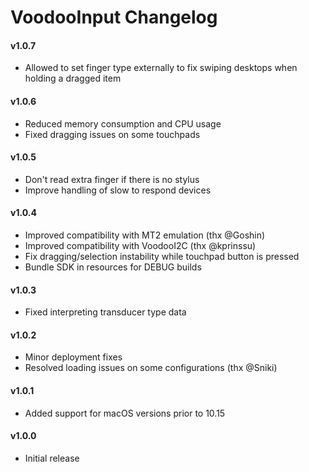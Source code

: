 VoodooInput Changelog
=====================
#### v1.0.7
- Allowed to set finger type externally to fix swiping desktops when holding a dragged item

#### v1.0.6
- Reduced memory consumption and CPU usage
- Fixed dragging issues on some touchpads

#### v1.0.5
- Don't read extra finger if there is no stylus
- Improve handling of slow to respond devices 

#### v1.0.4
- Improved compatibility with MT2 emulation (thx @Goshin)
- Improved compatibility with VoodooI2C (thx @kprinssu)
- Fix dragging/selection instability while touchpad button is pressed
- Bundle SDK in resources for DEBUG builds

#### v1.0.3
- Fixed interpreting transducer type data

#### v1.0.2
- Minor deployment fixes
- Resolved loading issues on some configurations (thx @Sniki)

#### v1.0.1
- Added support for macOS versions prior to 10.15

#### v1.0.0
- Initial release
